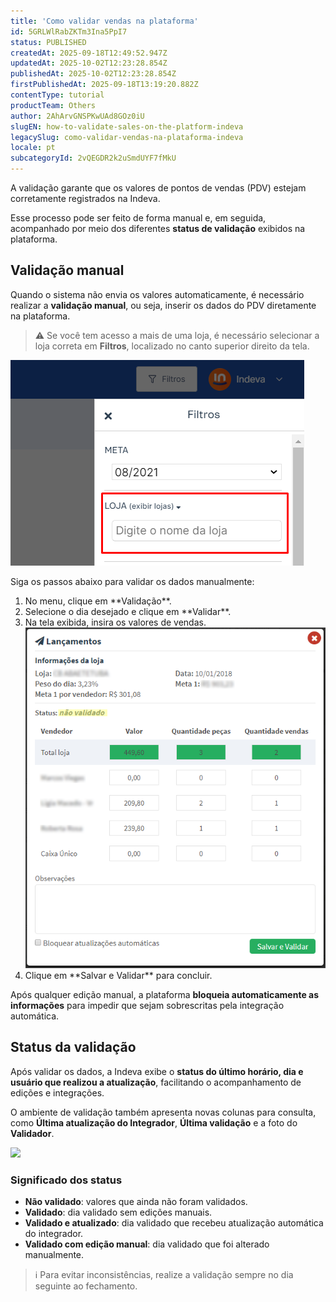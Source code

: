 ```yaml
---
title: 'Como validar vendas na plataforma'
id: 5GRLWlRabZKTm3Ina5PpI7
status: PUBLISHED
createdAt: 2025-09-18T12:49:52.947Z
updatedAt: 2025-10-02T12:23:28.854Z
publishedAt: 2025-10-02T12:23:28.854Z
firstPublishedAt: 2025-09-18T13:19:20.882Z
contentType: tutorial
productTeam: Others
author: 2AhArvGNSPKwUAd8GOz0iU
slugEN: how-to-validate-sales-on-the-platform-indeva
legacySlug: como-validar-vendas-na-plataforma-indeva
locale: pt
subcategoryId: 2vQEGDR2k2uSmdUYF7fMkU
---
```


A validação garante que os valores de pontos de vendas (PDV) estejam corretamente registrados na Indeva.  

Esse processo pode ser feito de forma manual e, em seguida, acompanhado por meio dos diferentes **status de validação** exibidos na plataforma.  

## Validação manual

Quando o sistema não envia os valores automaticamente, é necessário realizar a **validação manual**, ou seja, inserir os dados do PDV diretamente na plataforma.  

> ⚠️ Se você tem acesso a mais de uma loja, é necessário selecionar a loja correta em **Filtros**, localizado no canto superior direito da tela.

![](https://raw.githubusercontent.com/vtexdocs/help-center-content/refs/heads/main/docs/pt/tutorials/indeva-by-vtex/valida%C3%A7%C3%A3o-de-vendas/como-validar-vendas-na-plataforma-indeva_1.png)

Siga os passos abaixo para validar os dados manualmente:

<ol>
  <li>No menu, clique em **Validação**.</li>
  <li>Selecione o dia desejado e clique em **Validar**.</li>
  <li>
    Na tela exibida, insira os valores de vendas.
    <br>
    <img src="https://raw.githubusercontent.com/vtexdocs/help-center-content/refs/heads/main/docs/pt/tutorials/indeva-by-vtex/valida%C3%A7%C3%A3o-de-vendas/como-validar-vendas-na-plataforma-indeva_3.png" alt="Tela de validação de vendas na plataforma">
  </li>
  <li>Clique em **Salvar e Validar** para concluir.</li>
</ol>

Após qualquer edição manual, a plataforma **bloqueia automaticamente as informações** para impedir que sejam sobrescritas pela integração automática.  

## Status da validação

Após validar os dados, a Indeva exibe o **status do último horário, dia e usuário que realizou a atualização**, facilitando o acompanhamento de edições e integrações.  

O ambiente de validação também apresenta novas colunas para consulta, como **Última atualização do Integrador**, **Última validação** e a foto do **Validador**.  

![](https://raw.githubusercontent.com/vtexdocs/help-center-content/refs/heads/main/docs/pt/tutorials/indeva-by-vtex/valida%C3%A7%C3%A3o-de-vendas/como-validar-vendas-na-plataforma-indeva_2.gif)

### Significado dos status

- **Não validado**: valores que ainda não foram validados.  
- **Validado**: dia validado sem edições manuais.  
- **Validado e atualizado**: dia validado que recebeu atualização automática do integrador.  
- **Validado com edição manual**: dia validado que foi alterado manualmente.  

> ℹ️ Para evitar inconsistências, realize a validação sempre no dia seguinte ao fechamento.
